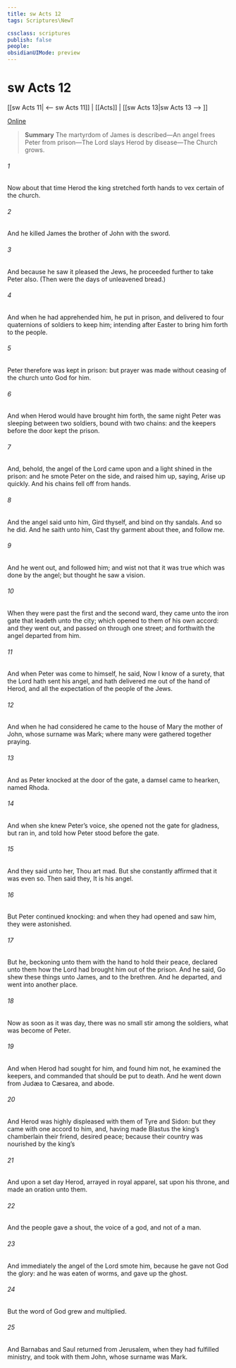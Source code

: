 ```yaml
---
title: sw Acts 12
tags: Scriptures\NewT

cssclass: scriptures
publish: false
people:
obsidianUIMode: preview
---
```


# sw Acts 12
[[sw Acts 11| <-- sw Acts 11]] | [[Acts]] | [[sw Acts 13|sw Acts 13 --> ]]

[Online](https://churchofjesuschrist.org/study/scriptures/nt/acts/12?lang=eng)

> __Summary__
The martyrdom of James is described—An angel frees Peter from prison—The Lord slays Herod by disease—The Church grows.

###### 1 
Now about that time Herod the king stretched forth  hands to vex certain of the church.

###### 2 
And he killed James the brother of John with the sword.

###### 3 
And because he saw it pleased the Jews, he proceeded further to take Peter also. (Then were the days of unleavened bread.)

###### 4 
And when he had apprehended him, he put  in prison, and delivered  to four quaternions of soldiers to keep him; intending after Easter to bring him forth to the people.

###### 5 
Peter therefore was kept in prison: but prayer was made without ceasing of the church unto God for him.

###### 6 
And when Herod would have brought him forth, the same night Peter was sleeping between two soldiers, bound with two chains: and the keepers before the door kept the prison.

###### 7 
And, behold, the angel of the Lord came upon  and a light shined in the prison: and he smote Peter on the side, and raised him up, saying, Arise up quickly. And his chains fell off from  hands.

###### 8 
And the angel said unto him, Gird thyself, and bind on thy sandals. And so he did. And he saith unto him, Cast thy garment about thee, and follow me.

###### 9 
And he went out, and followed him; and wist not that it was true which was done by the angel; but thought he saw a vision.

###### 10 
When they were past the first and the second ward, they came unto the iron gate that leadeth unto the city; which opened to them of his own accord: and they went out, and passed on through one street; and forthwith the angel departed from him.

###### 11 
And when Peter was come to himself, he said, Now I know of a surety, that the Lord hath sent his angel, and hath delivered me out of the hand of Herod, and  all the expectation of the people of the Jews.

###### 12 
And when he had considered  he came to the house of Mary the mother of John, whose surname was Mark; where many were gathered together praying.

###### 13 
And as Peter knocked at the door of the gate, a damsel came to hearken, named Rhoda.

###### 14 
And when she knew Peter’s voice, she opened not the gate for gladness, but ran in, and told how Peter stood before the gate.

###### 15 
And they said unto her, Thou art mad. But she constantly affirmed that it was even so. Then said they, It is his angel.

###### 16 
But Peter continued knocking: and when they had opened  and saw him, they were astonished.

###### 17 
But he, beckoning unto them with the hand to hold their peace, declared unto them how the Lord had brought him out of the prison. And he said, Go shew these things unto James, and to the brethren. And he departed, and went into another place.

###### 18 
Now as soon as it was day, there was no small stir among the soldiers, what was become of Peter.

###### 19 
And when Herod had sought for him, and found him not, he examined the keepers, and commanded that  should be put to death. And he went down from Judæa to Cæsarea, and  abode.

###### 20 
And Herod was highly displeased with them of Tyre and Sidon: but they came with one accord to him, and, having made Blastus the king’s chamberlain their friend, desired peace; because their country was nourished by the king’s 

###### 21 
And upon a set day Herod, arrayed in royal apparel, sat upon his throne, and made an oration unto them.

###### 22 
And the people gave a shout,  the voice of a god, and not of a man.

###### 23 
And immediately the angel of the Lord smote him, because he gave not God the glory: and he was eaten of worms, and gave up the ghost.

###### 24 
But the word of God grew and multiplied.

###### 25 
And Barnabas and Saul returned from Jerusalem, when they had fulfilled  ministry, and took with them John, whose surname was Mark.

